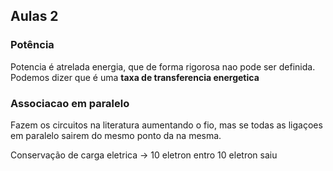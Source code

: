 ## Aulas 2

### Potência

Potencia é atrelada energia, que de forma rigorosa nao pode ser definida.
Podemos dizer que é uma **taxa de transferencia energetica**

### Associacao em paralelo

Fazem os circuitos na literatura aumentando o fio, mas se todas as ligaçoes
em paralelo sairem do mesmo ponto da na mesma.

Conservação de carga eletrica -> 10 eletron entro 10 eletron saiu
